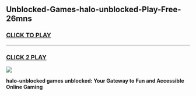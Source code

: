 
## Unblocked-Games-halo-unblocked-Play-Free-26mns
<h3>
<a href="https://premium76.site?title=halo-unblocked&ref=10A">CLICK TO PLAY</a></h3>
<hr>

<h3>
<a href="https://premium76.site?title=halo-unblocked&ref=10A">CLICK 2 PLAY</a>
  
</h3>

<a href="https://premium76.site?title=halo-unblocked&ref=10A"><img src="https://clearcache.store/games.png"></a>


**halo-unblocked games unblocked: Your Gateway to Fun and Accessible Online Gaming**
